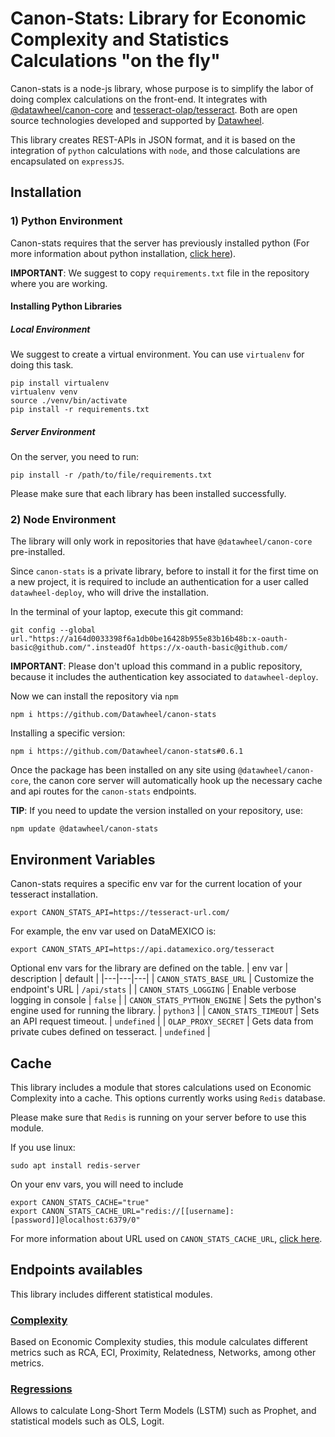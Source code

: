 # Canon-Stats: Library for Economic Complexity and Statistics Calculations "on the fly"

Canon-stats is a node-js library, whose purpose is to simplify the labor of doing complex calculations on the front-end. It integrates with [@datawheel/canon-core](https://github.com/Datawheel/canon) and [tesseract-olap/tesseract](https://github.com/tesseract-olap/tesseract). Both are open source technologies developed and supported by [Datawheel](https://datawheel.us).

This library creates REST-APIs in JSON format, and it is based on the integration of `python` calculations with `node`, and those calculations are encapsulated on `expressJS`.

## Installation

### 1) Python Environment

Canon-stats requires that the server has previously installed python (For more information about python installation, [click here](https://www.python.org/downloads/)).

**IMPORTANT**: We suggest to copy `requirements.txt` file in the repository where you are working.

#### Installing Python Libraries
##### Local Environment

We suggest to create a virtual environment. You can use `virtualenv` for doing this task.
```
pip install virtualenv
virtualenv venv
source ./venv/bin/activate
pip install -r requirements.txt
```
##### Server Environment
On the server, you need to run:

```
pip install -r /path/to/file/requirements.txt
```

Please make sure that each library has been installed successfully.

### 2) Node Environment

The library will only work in repositories that have `@datawheel/canon-core` pre-installed.

Since `canon-stats` is a private library, before to install it for the first time on a new project, it is required to include an authentication for a user called `datawheel-deploy`, who will drive the installation.

In the terminal of your laptop, execute this git command:
```
git config --global url."https://a164d0033398f6a1db0be16428b955e83b16b48b:x-oauth-basic@github.com/".insteadOf https://x-oauth-basic@github.com/
```
**IMPORTANT**: Please don't upload this command in a public repository, because it includes the authentication key associated to `datawheel-deploy`.

Now we can install the repository via `npm`
```
npm i https://github.com/Datawheel/canon-stats
```

Installing a specific version:
```
npm i https://github.com/Datawheel/canon-stats#0.6.1
```

Once the package has been installed on any site using `@datawheel/canon-core`, the canon core server will automatically hook up the necessary cache and api routes for the `canon-stats` endpoints.

**TIP**: If you need to update the version installed on your repository, use:
```
npm update @datawheel/canon-stats
```

## Environment Variables

Canon-stats requires a specific env var for the current location of your tesseract installation.
```
export CANON_STATS_API=https://tesseract-url.com/
```

For example, the env var used on DataMEXICO is:
```
export CANON_STATS_API=https://api.datamexico.org/tesseract
```
Optional env vars for the library are defined on the table.
| env var | description | default  |
|---|---|---|
| `CANON_STATS_BASE_URL` | Customize the endpoint's URL | `/api/stats` |
| `CANON_STATS_LOGGING` | Enable verbose logging in console | `false` |
| `CANON_STATS_PYTHON_ENGINE` | Sets the python's engine used for running the library. | `python3` |
| `CANON_STATS_TIMEOUT` | Sets an API request timeout. | `undefined` |
| `OLAP_PROXY_SECRET` | Gets data from private cubes defined on tesseract. | `undefined` |


## Cache
This library includes a module that stores calculations used on Economic Complexity into a cache. This options currently works using `Redis` database.

Please make sure that `Redis` is running on your server before to use this module.

If you use linux:
```
sudo apt install redis-server
```

On your env vars, you will need to include
```
export CANON_STATS_CACHE="true"
export CANON_STATS_CACHE_URL="redis://[[username]:[password]]@localhost:6379/0"
```

For more information about URL used on `CANON_STATS_CACHE_URL`, [click here](https://redis-py.readthedocs.io/en/stable/#redis.ConnectionPool.from_url).

## Endpoints availables

This library includes different statistical modules.

### [Complexity](docs/COMPLEXITY.md)
Based on Economic Complexity studies, this module calculates different metrics such as RCA, ECI, Proximity, Relatedness, Networks, among other metrics.

### [Regressions](docs/REGRESSIONS.md)
Allows to calculate Long-Short Term Models (LSTM) such as Prophet, and statistical models such as OLS, Logit.
